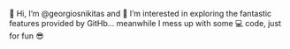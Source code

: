 👋 Hi, I’m @georgiosnikitas and 👀 I’m interested in exploring the fantastic features provided by GitHb... meanwhile I mess up with some 💻 code, just for fun 😎

